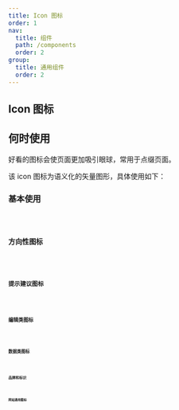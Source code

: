 ```yaml
---
title: Icon 图标
order: 1
nav:
  title: 组件
  path: /components
  order: 2
group:
  title: 通用组件
  order: 2
---
```


## Icon 图标

## 何时使用

好看的图标会使页面更加吸引眼球，常用于点缀页面。

<Alert type="info">
  该 icon 图标为语义化的矢量图形，具体使用如下：
</Alert>

### 基本使用

<code src="./demos/index1.tsx" />

### 方向性图标

<code src="./demos/index2.tsx" inline />

### 提示建议图标

<code src="./demos/index3.tsx" inline />

### 编辑类图标

<code src="./demos/index4.tsx" inline />

### 数据类图标

<code src="./demos/index5.tsx" inline />

### 品牌和标识

<code src="./demos/index5.5.tsx" inline />

### 网站通用图标

<code src="./demos/index6.tsx" inline />

<API />
